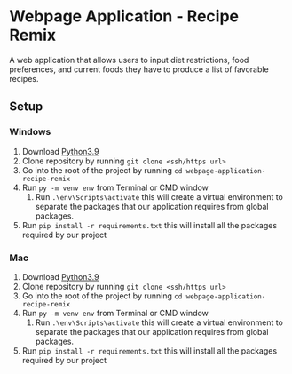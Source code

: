 # Webpage Application - Recipe Remix 

A web application that allows users to input diet restrictions, food preferences, and current foods they have to produce a list of favorable recipes.

## Setup
### Windows
1. Download [Python3.9](https://www.python.org/ftp/python/3.9.10/python-3.9.10-amd64.exe)
2. Clone repository by running `git clone <ssh/https url>`
3. Go into the root of the project by running `cd webpage-application-recipe-remix`
4. Run `py -m venv env` from Terminal or CMD window
   1. Run `.\env\Scripts\activate` this will create a virtual environment to separate the packages that our application requires from global packages.
5. Run `pip install -r requirements.txt` this will install all the packages required by our project
### Mac
1. Download [Python3.9](https://www.python.org/ftp/python/3.9.10/python-3.9.10-macos11.pkg)
2. Clone repository by running `git clone <ssh/https url>`
3. Go into the root of the project by running `cd webpage-application-recipe-remix`
4. Run `py -m venv env` from Terminal or CMD window
   1. Run `.\env\Scripts\activate` this will create a virtual environment to separate the packages that our application requires from global packages.
5. Run `pip install -r requirements.txt` this will install all the packages required by our project